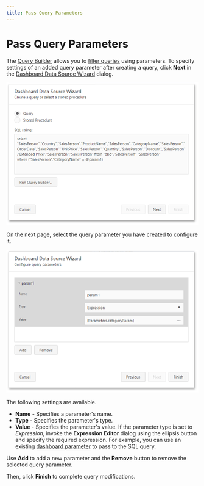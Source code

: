 ```yaml
---
title: Pass Query Parameters
---
```

# Pass Query Parameters
The [Query Builder](../../../../../dashboard-for-web/articles/web-dashboard-designer-mode/providing-data/working-with-sql-data-sources/query-builder.md) allows you to [filter queries](../../../../../dashboard-for-web/articles/web-dashboard-designer-mode/providing-data/working-with-sql-data-sources/filter-queries.md) using parameters. To specify settings of an added query parameter after creating a query, click **Next** in the [Dashboard Data Source Wizard](../../../../../dashboard-for-web/articles/web-dashboard-designer-mode/providing-data/working-with-sql-data-sources/dashboard-data-source-wizard.md) dialog.

![wdd-configure-query-parameters](../../../../images/Img124954.png)

On the next page, select the query parameter you have created to configure it.

![wdd-configure-query-param-page2](../../../../images/Img124955.png)

The following settings are available.
* **Name** - Specifies a parameter's name.
* **Type** - Specifies the parameter's type.
* **Value** - Specifies the parameter's value. If the parameter type is set to _Expression_, invoke the **Expression Editor** dialog using the ellipsis button and specify the required expression. For example, you can use an existing [dashboard parameter](../../../../../dashboard-for-web/articles/web-dashboard-designer-mode/data-analysis/dashboard-parameters.md) to pass to the SQL query.

Use **Add** to add a new parameter and the **Remove** button to remove the selected query parameter.

Then, click **Finish** to complete query modifications.